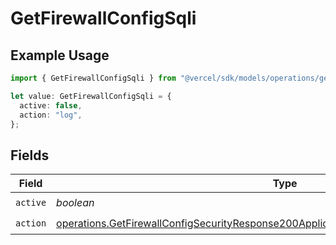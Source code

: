 # GetFirewallConfigSqli

## Example Usage

```typescript
import { GetFirewallConfigSqli } from "@vercel/sdk/models/operations/getfirewallconfig.js";

let value: GetFirewallConfigSqli = {
  active: false,
  action: "log",
};
```

## Fields

| Field                                                                                                                                                                                              | Type                                                                                                                                                                                               | Required                                                                                                                                                                                           | Description                                                                                                                                                                                        |
| -------------------------------------------------------------------------------------------------------------------------------------------------------------------------------------------------- | -------------------------------------------------------------------------------------------------------------------------------------------------------------------------------------------------- | -------------------------------------------------------------------------------------------------------------------------------------------------------------------------------------------------- | -------------------------------------------------------------------------------------------------------------------------------------------------------------------------------------------------- |
| `active`                                                                                                                                                                                           | *boolean*                                                                                                                                                                                          | :heavy_check_mark:                                                                                                                                                                                 | N/A                                                                                                                                                                                                |
| `action`                                                                                                                                                                                           | [operations.GetFirewallConfigSecurityResponse200ApplicationJSONResponseBodyCrsSqliAction](../../models/operations/getfirewallconfigsecurityresponse200applicationjsonresponsebodycrssqliaction.md) | :heavy_check_mark:                                                                                                                                                                                 | N/A                                                                                                                                                                                                |